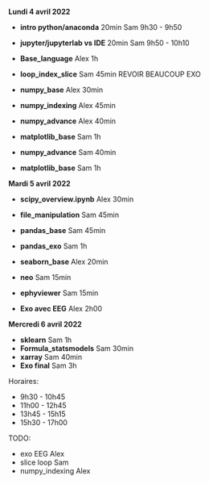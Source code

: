 
**Lundi 4 avril 2022**
   
   * **intro python/anaconda** 20min Sam 9h30 - 9h50
   * **jupyter/jupyterlab vs IDE** 20min Sam 9h50 - 10h10
   * **Base_language** Alex 1h
   * **loop_index_slice** Sam 45min
        REVOIR BEAUCOUP EXO
   * **numpy_base**  Alex 30min

   * **numpy_indexing**  Alex 45min
   * **numpy_advance** Alex  40min
   * **matplotlib_base** Sam 1h
  
   * **numpy_advance** Sam  40min
   * **matplotlib_base** Sam 1h


**Mardi 5 avril 2022**

  * **scipy_overview.ipynb** Alex 30min
  * **file_manipulation** Sam 45min
  * **pandas_base** Sam 45min
  * **pandas_exo** Sam 1h

  * **seaborn_base** Alex 20min
  * **neo** Sam 15min
  * **ephyviewer** Sam 15min
   * **Exo avec EEG** Alex 2h00


**Mercredi 6 avril 2022**

   * **sklearn** Sam 1h
   * **Formula_statsmodels** Sam 30min
   * **xarray** Sam 40min
   * **Exo final** Sam 3h


Horaires:
 * 9h30 - 10h45
 * 11h00 - 12h45
 * 13h45 - 15h15
 * 15h30 - 17h00

   
TODO:
  * exo EEG Alex
  * slice loop Sam
  * numpy_indexing Alex






  
 
